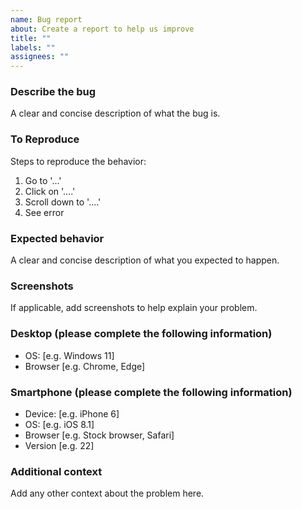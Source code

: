 ```yaml
---
name: Bug report
about: Create a report to help us improve
title: ""
labels: ""
assignees: ""
---
```


### Describe the bug

A clear and concise description of what the bug is.

### To Reproduce

Steps to reproduce the behavior:

1. Go to '...'
2. Click on '....'
3. Scroll down to '....'
4. See error

### Expected behavior

A clear and concise description of what you expected to happen.

### Screenshots

If applicable, add screenshots to help explain your problem.

### Desktop (please complete the following information)

- OS: [e.g. Windows 11]
- Browser [e.g. Chrome, Edge]

### Smartphone (please complete the following information)

- Device: [e.g. iPhone 6]
- OS: [e.g. iOS 8.1]
- Browser [e.g. Stock browser, Safari]
- Version [e.g. 22]

### Additional context

Add any other context about the problem here.
